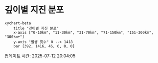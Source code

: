 # 깊이별 지진 분포

```mermaid
xychart-beta
    title "깊이별 지진 분포"
    x-axis ["0-10km", "11-30km", "31-70km", "71-150km", "151-300km", "300km+"]
    y-axis "발생 횟수" 0 --> 1418
    bar [392, 1416, 46, 6, 0, 0]
```

업데이트 시간: 2025-07-12 20:04:05

